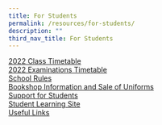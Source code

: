 ```yaml
---
title: For Students
permalink: /resources/for-students/
description: ""
third_nav_title: For Students
---
```

[2022 Class Timetable](/resources/for-students/2022-class-timetable) <br>
[2022 Examinations Timetable](/resources/for-students/2022-examinations-timetable) <br>
[School Rules](/resources/for-students/school-rules) <br>
[Bookshop Information and Sale of Uniforms](/resources/for-students/bookshop-information) <br>
[Support for Students](/resources/for-students/support-for-students) <br>
[Student Learning Site](https://sites.google.com/moe.edu.sg/smssstudentsportal/home)  <br>
[Useful Links](/resources/for-students/useful-links)
